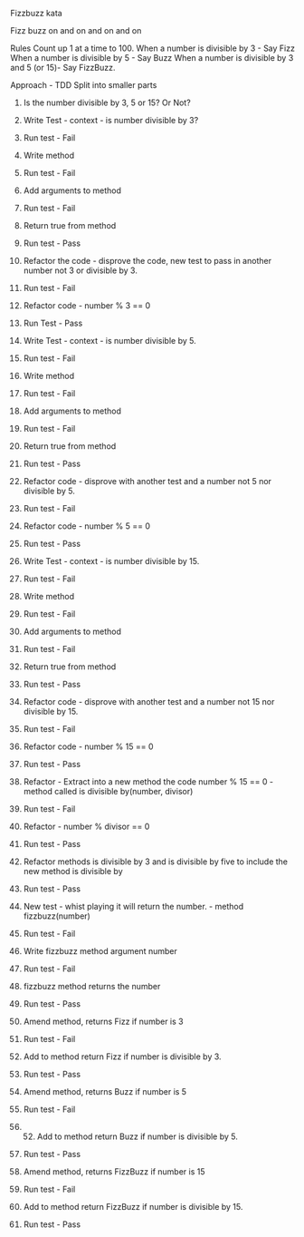 Fizzbuzz kata

Fizz buzz on and on and on and on

Rules
Count up 1 at a time to 100.
When a number is divisible by 3 - Say Fizz
When a number is divisible by 5 - Say Buzz
When a number is divisible by 3 and 5 (or 15)- Say FizzBuzz.


Approach - TDD
Split into smaller parts
1. Is the number divisible by 3, 5 or 15? Or Not?

2. Write Test - context - is number divisible by 3?

3. Run test - Fail

4. Write method

5. Run test - Fail

6. Add arguments to method

7. Run test - Fail

8. Return true from method

9. Run test - Pass

10. Refactor the code - disprove the code, new test to pass in another number not 3 or divisible by 3.

11. Run test - Fail

12. Refactor code - number % 3 == 0

13. Run Test - Pass

14. Write Test - context - is number divisible by 5.

15. Run test - Fail

16. Write method

17. Run test - Fail

18. Add arguments to method

19. Run test - Fail

20. Return true from method

21. Run test - Pass

22. Refactor code - disprove with another test and a number not 5 nor divisible by 5.

23. Run test - Fail

24. Refactor code - number % 5 == 0

25. Run test - Pass

26. Write Test - context - is number divisible by 15.

27. Run test - Fail

28. Write method

29. Run test - Fail

30. Add arguments to method

31. Run test - Fail

32. Return true from method

33. Run test - Pass

34. Refactor code - disprove with another test and a number not 15 nor divisible by 15.

35. Run test - Fail

36. Refactor code - number % 15 == 0

37. Run test - Pass

38. Refactor - Extract into a new method the code number % 15 == 0 - method called is divisible by(number, divisor)

39. Run test - Fail

40. Refactor - number % divisor == 0

41. Run test - Pass

42. Refactor methods is divisible by 3 and is divisible by five to include the new method is divisible by

43. Run test - Pass

44. New test - whist playing it will return the number. - method fizzbuzz(number)

45. Run test - Fail

46. Write fizzbuzz method argument number

47. Run test - Fail

48. fizzbuzz method returns the number

49. Run test - Pass

50. Amend method, returns Fizz if number is 3

51. Run test - Fail

52. Add to method return Fizz if number is divisible by 3.

53. Run test - Pass

54. Amend method, returns Buzz if number is 5

55. Run test - Fail

56. 52. Add to method return Buzz if number is divisible by 5.

57. Run test - Pass

58. Amend method, returns FizzBuzz if number is 15

59. Run test - Fail

60. Add to method return FizzBuzz if number is divisible by 15.

61. Run test - Pass
